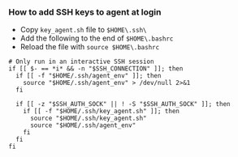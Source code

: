 ### How to add SSH keys to agent at login

* Copy `key_agent.sh` file to `$HOME\.ssh\`
* Add the following to the end of `$HOME\.bashrc`
* Reload the file with `source $HOME\.bashrc`

```
# Only run in an interactive SSH session
if [[ $- == *i* && -n "$SSH_CONNECTION" ]]; then
  if [[ -f "$HOME/.ssh/agent_env" ]]; then
    source "$HOME/.ssh/agent_env" > /dev/null 2>&1
  fi

  if [[ -z "$SSH_AUTH_SOCK" || ! -S "$SSH_AUTH_SOCK" ]]; then
    if [[ -f "$HOME/.ssh/key_agent.sh" ]]; then
      source "$HOME/.ssh/key_agent.sh"
      source "$HOME/.ssh/agent_env"
    fi
  fi
fi
```
